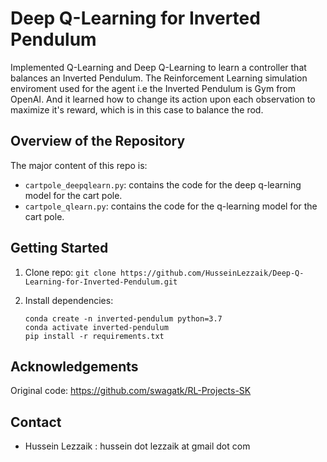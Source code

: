 # Deep Q-Learning for Inverted Pendulum
Implemented Q-Learning and Deep Q-Learning to learn a controller that balances an Inverted Pendulum. The Reinforcement Learning simulation enviroment used for the agent i.e the Inverted Pendulum is Gym from OpenAI. And it learned how to change its action upon each observation to maximize it's reward, which is in this case to balance the rod.

## Overview of the Repository
The major content of this repo is:

* `cartpole_deepqlearn.py`: contains the code for the deep q-learning model for the cart pole.
*  `cartpole_qlearn.py`: contains the code for the q-learning model for the cart pole.

## Getting Started
1.  Clone repo: `git clone https://github.com/HusseinLezzaik/Deep-Q-Learning-for-Inverted-Pendulum.git`

2.  Install dependencies:
    ```
    conda create -n inverted-pendulum python=3.7
    conda activate inverted-pendulum
    pip install -r requirements.txt
    ```

## Acknowledgements
Original code: https://github.com/swagatk/RL-Projects-SK

## Contact
* Hussein Lezzaik : hussein dot lezzaik at gmail dot com
